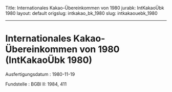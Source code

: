 Title: Internationales Kakao-Übereinkommen von 1980
jurabk: IntKakaoÜbk 1980
layout: default
origslug: intkakao_bk_1980
slug: intkakaouebk_1980

---

# Internationales Kakao-Übereinkommen von 1980 (IntKakaoÜbk 1980)

Ausfertigungsdatum
:   1980-11-19

Fundstelle
:   BGBl II: 1984, 411

